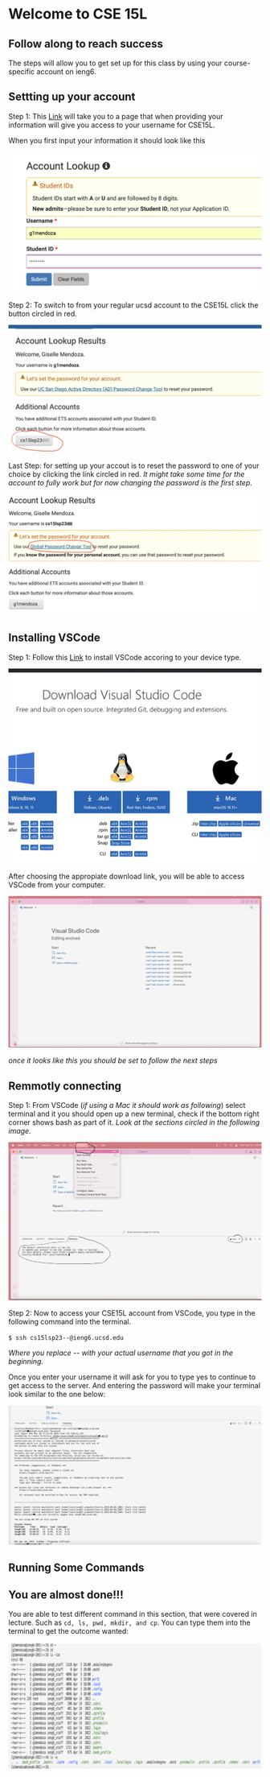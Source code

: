 # Welcome to CSE 15L  
## Follow along to reach success
The steps will allow you to get set up for this class by using your course-specific account on ieng6.

## Settting up your account
Step 1: This [Link](https://sdacs.ucsd.edu/~icc/index.php) will take you to a page that when providing your information will give you access to your username for CSE15L. 

When you first input your information it should look like this



![Image](https://github.com/g1mendoza/cse15l-lab-reports/blob/078261bc2bf7f5fb763623a4ce51b4835884637e/Screen%20Shot%202023-04-10%20at%204.30.05%20PM.png)



Step 2: To switch to from your regular ucsd account to the CSE15L click the button circled in red.


![Image](https://github.com/g1mendoza/cse15l-lab-reports/blob/e219dc86381ed770152623a99e7c03e900190f33/Screen%20Shot%202023-04-10%20at%204.30.37%20PM.png)



Last Step: for setting up your accout is to reset the password to one of your choice by clicking the link circled in red. *It might take some time for the account to fully work but for now changing the password is the first step.*


![Image](https://github.com/g1mendoza/cse15l-lab-reports/blob/292897de4dacaf0c4b970e930b03ede456c651a7/Screen%20Shot%202023-04-10%20at%204.30.53%20PM.png)




## Installing VSCode
Step 1: Follow this [Link](https://code.visualstudio.com/Download) to install VSCode accoring to your device type. 


![Image](https://github.com/g1mendoza/cse15l-lab-reports/blob/77f3db54cd7a7bbe7b08bba979de2cead4af6d80/Screen%20Shot%202023-04-10%20at%205.21.12%20PM.png)

After choosing the appropiate download link, you will be able to access VSCode from your computer. 

![Image](https://github.com/g1mendoza/cse15l-lab-reports/blob/f64b735a7cea6c149186d5b69a03c0e554a1a831/Screen%20Shot%202023-04-05%20at%205.19.29%20PM.png)

*once it looks like this you should be set to follow the next steps*

## Remmotly connecting
Step 1: From VSCode (*if using a Mac it should work as following*) select terminal and it you should open up a new terminal, check if the bottom right corner shows bash as part of it. 
*Look at the sections circled in the following image.*

![Image](https://github.com/g1mendoza/cse15l-lab-reports/blob/dd98f75dec456c77db567af6449f0056939d6aa8/Screen%20Shot%202023-04-10%20at%205.46.26%20PM.png)


Step 2: Now to access your CSE15L account from VSCode, you type in the following command into the terminal.

`$ ssh cs15lsp23--@ieng6.ucsd.edu`

*Where you replace -- with your actual username that you got in the beginning.*


Once you enter your username it will ask for you to type yes to continue to get access to the server. And entering the password will make your terminal look similar to the one below:

![Image](https://github.com/g1mendoza/cse15l-lab-reports/blob/93287757fedc9384bac739033dba235ba524ad00/Screen%20Shot%202023-04-10%20at%206.03.57%20PM.png)

## Running Some Commands
## You are almost done!!!
You are able to test different command in this section, that were covered in lecture. Such as `cd, ls, pwd, mkdir, and cp`. You can type them into the terminal to get the outcome wanted:

![Image](https://github.com/g1mendoza/cse15l-lab-reports/blob/457e21f7a5674797f1f9bd74b9dafe0b44ec24af/Screen%20Shot%202023-04-10%20at%206.26.51%20PM.png)
